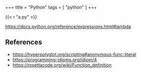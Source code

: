 +++
title = "Python"
tags = [ "python" ]
+++

{{< r "a.py" >}}

<https://docs.python.org/reference/expressions.html#lambda>

## References

- <https://hyperpolyglot.org/scripting#anonymous-func-literal>
- <https://programming-idioms.org/idiom/4>
- <https://rosettacode.org/wiki/Function_definition>

